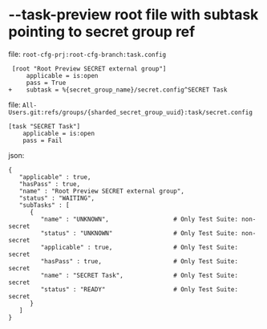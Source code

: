 # --task-preview root file with subtask pointing to secret group ref

file: `root-cfg-prj:root-cfg-branch:task.config`
```
 [root "Root Preview SECRET external group"]
     applicable = is:open
     pass = True
+    subtask = %{secret_group_name}/secret.config^SECRET Task
```

file: `All-Users.git:refs/groups/{sharded_secret_group_uuid}:task/secret.config`
```
[task "SECRET Task"]
    applicable = is:open
    pass = Fail
```

json:
```
{
   "applicable" : true,
   "hasPass" : true,
   "name" : "Root Preview SECRET external group",
   "status" : "WAITING",
   "subTasks" : [
      {
         "name" : "UNKNOWN",                  # Only Test Suite: non-secret
         "status" : "UNKNOWN"                 # Only Test Suite: non-secret
         "applicable" : true,                 # Only Test Suite: secret
         "hasPass" : true,                    # Only Test Suite: secret
         "name" : "SECRET Task",              # Only Test Suite: secret
         "status" : "READY"                   # Only Test Suite: secret
      }
   ]
}
```
